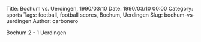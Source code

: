 Title: Bochum vs. Uerdingen, 1990/03/10
Date: 1990/03/10 00:00
Category: sports
Tags: football, football scores, Bochum, Uerdingen
Slug: bochum-vs-uerdingen
Author: carbonero


Bochum 2 - 1 Uerdingen
